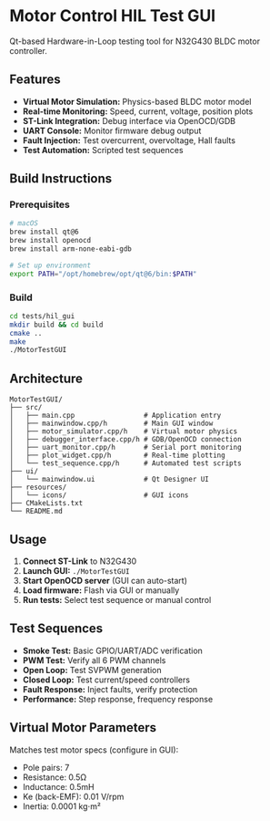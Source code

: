 # Motor Control HIL Test GUI

Qt-based Hardware-in-Loop testing tool for N32G430 BLDC motor controller.

## Features

- **Virtual Motor Simulation:** Physics-based BLDC motor model
- **Real-time Monitoring:** Speed, current, voltage, position plots
- **ST-Link Integration:** Debug interface via OpenOCD/GDB
- **UART Console:** Monitor firmware debug output
- **Fault Injection:** Test overcurrent, overvoltage, Hall faults
- **Test Automation:** Scripted test sequences

## Build Instructions

### Prerequisites

```bash
# macOS
brew install qt@6
brew install openocd
brew install arm-none-eabi-gdb

# Set up environment
export PATH="/opt/homebrew/opt/qt@6/bin:$PATH"
```

### Build

```bash
cd tests/hil_gui
mkdir build && cd build
cmake ..
make
./MotorTestGUI
```

## Architecture

```
MotorTestGUI/
├── src/
│   ├── main.cpp                 # Application entry
│   ├── mainwindow.cpp/h         # Main GUI window
│   ├── motor_simulator.cpp/h    # Virtual motor physics
│   ├── debugger_interface.cpp/h # GDB/OpenOCD connection
│   ├── uart_monitor.cpp/h       # Serial port monitoring
│   ├── plot_widget.cpp/h        # Real-time plotting
│   └── test_sequence.cpp/h      # Automated test scripts
├── ui/
│   └── mainwindow.ui            # Qt Designer UI
├── resources/
│   └── icons/                   # GUI icons
├── CMakeLists.txt
└── README.md
```

## Usage

1. **Connect ST-Link** to N32G430
2. **Launch GUI:** `./MotorTestGUI`
3. **Start OpenOCD server** (GUI can auto-start)
4. **Load firmware:** Flash via GUI or manually
5. **Run tests:** Select test sequence or manual control

## Test Sequences

- **Smoke Test:** Basic GPIO/UART/ADC verification
- **PWM Test:** Verify all 6 PWM channels
- **Open Loop:** Test SVPWM generation
- **Closed Loop:** Test current/speed controllers
- **Fault Response:** Inject faults, verify protection
- **Performance:** Step response, frequency response

## Virtual Motor Parameters

Matches test motor specs (configure in GUI):

- Pole pairs: 7
- Resistance: 0.5Ω
- Inductance: 0.5mH
- Ke (back-EMF): 0.01 V/rpm
- Inertia: 0.0001 kg⋅m²
